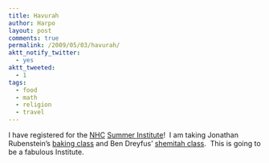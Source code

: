 ```yaml
---
title: Havurah
author: Harpo
layout: post
comments: true
permalink: /2009/05/03/havurah/
aktt_notify_twitter:
  - yes
aktt_tweeted:
  - 1
tags:
  - food
  - math
  - religion
  - travel
---
```

I have registered for the <a href="http://havurah.org" target="_blank">NHC</a> <a href="http://havurah.org/institute" target="_blank">Summer Institute</a>!  I am taking Jonathan Rubenstein&#8217;s <a href="http://havurah.org/institute2009/courses/mitzvah-challah-bread-making-and-sacred-eating" target="_blank">baking class</a> and Ben Dreyfus&#8217; <a href="http://havurah.org/institute2009/courses/shabbat-land-shemitah-21st-century" target="_blank">shemitah class</a>.  This is going to be a fabulous Institute.